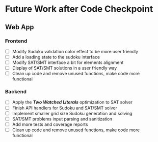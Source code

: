 # Future Work after Code Checkpoint

## Web App

### Frontend
- [ ] Modify Sudoku validation color effect to be more user friendly
- [ ] Add a loading state to the sudoku interface
- [ ] Modify SAT/SMT interface a bit for elements alignment
- [ ] Display of SAT/SMT solutions in a user friendly way
- [ ] Clean up code and remove unused functions, make code more functional

### Backend
- [ ] Apply the ***Two Watched Literals*** optimization to SAT solver
- [ ] Finish API handlers for Sudoku and SAT/SMT solver
- [ ] Implement smaller grid size Sudoku generation and solving
- [ ] SAT/SMT problems input parsing and sanitization
- [ ] Add more tests and coverage reports
- [ ] Clean up code and remove unused functions, make code more functional